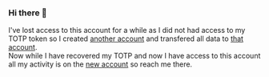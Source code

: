 ### Hi there 👋
I've lost access to this account for a while as I did not had access to my TOTP token so I created [another account](https://github.com/ariyan-eghbal) and transfered all data to [that account](https://github.com/ariyan-eghbal).  
Now while I have recovered my TOTP and now I have access to this account all my activity is on the [new account](https://github.com/ariyan-eghbal) so reach me there.   
